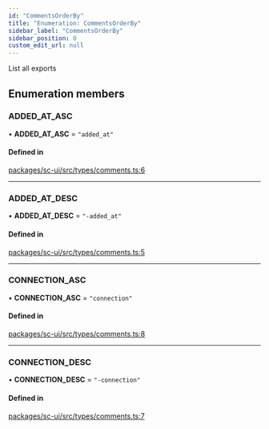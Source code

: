 ```yaml
---
id: "CommentsOrderBy"
title: "Enumeration: CommentsOrderBy"
sidebar_label: "CommentsOrderBy"
sidebar_position: 0
custom_edit_url: null
---
```


List all exports

## Enumeration members

### ADDED\_AT\_ASC

• **ADDED\_AT\_ASC** = `"added_at"`

#### Defined in

[packages/sc-ui/src/types/comments.ts:6](https://github.com/selfcommunity/community-ui/blob/8bbb33c/packages/sc-ui/src/types/comments.ts#L6)

___

### ADDED\_AT\_DESC

• **ADDED\_AT\_DESC** = `"-added_at"`

#### Defined in

[packages/sc-ui/src/types/comments.ts:5](https://github.com/selfcommunity/community-ui/blob/8bbb33c/packages/sc-ui/src/types/comments.ts#L5)

___

### CONNECTION\_ASC

• **CONNECTION\_ASC** = `"connection"`

#### Defined in

[packages/sc-ui/src/types/comments.ts:8](https://github.com/selfcommunity/community-ui/blob/8bbb33c/packages/sc-ui/src/types/comments.ts#L8)

___

### CONNECTION\_DESC

• **CONNECTION\_DESC** = `"-connection"`

#### Defined in

[packages/sc-ui/src/types/comments.ts:7](https://github.com/selfcommunity/community-ui/blob/8bbb33c/packages/sc-ui/src/types/comments.ts#L7)
